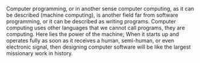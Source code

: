 Computer programming, or in another sense computer computing, as it can be described (machine computing), is another field far from software programming, or it can be described as writing programs. Computer computing uses other languages that we cannot call programs, they are computing. Here lies the power of the machine; When it starts up and operates fully as soon as it receives a human, semi-human, or even electronic signal, then designing computer software will be like the largest missionary work in history.
